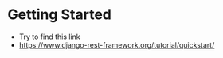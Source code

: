 # Getting Started

- Try to find this link
- https://www.django-rest-framework.org/tutorial/quickstart/
